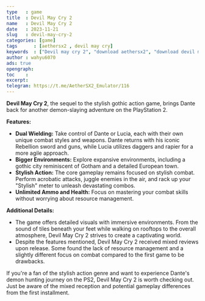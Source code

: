 ```yaml
---
type   : game
title  : Devil May Cry 2
name   : Devil May Cry 2
date   : 2023-11-21
slug   : devil-may-cry-2
categories: [game]
tags      : [aethersx2 , devil may cry]
keywords  : ["Devil may cry 2", "download aethersx2", "download devil may cry", "game aethersx2"]
author : wahyu6070
ads: true
opengraph:
toc    :
excerpt:
telegram: https://t.me/AetherSX2_Emulator/116
---
```



**Devil May Cry 2**, the sequel to the stylish gothic action game, brings Dante back for another demon-slaying adventure on the PlayStation 2.

**Features:**

* **Dual Wielding:** Take control of Dante or Lucia, each with their own unique combat styles and weapons. Dante returns with his iconic Rebellion sword and guns, while Lucia utilizes daggers and rapier for a more agile approach.
* **Bigger Environments:** Explore expansive environments, including a gothic city reminiscent of Gotham and a detailed European town. 
* **Stylish Action:** The core gameplay remains focused on stylish combat. Perform acrobatic attacks, juggle enemies in the air, and rack up your "Stylish" meter to unleash devastating combos.
* **Unlimited Ammo and Health:** Focus on mastering your combat skills without worrying about resource management.

**Additional Details:**

* The game offers detailed visuals with immersive environments. From the sound of tiles beneath your feet while walking on rooftops to the overall atmosphere, Devil May Cry 2 strives to create a captivating world.
* Despite the features mentioned, Devil May Cry 2 received mixed reviews upon release. Some found the lack of resource management and a slightly different focus on combat compared to the first game to be drawbacks. 

If you're a fan of the stylish action genre and want to experience Dante's demon hunting journey on the PS2, Devil May Cry 2 is worth checking out. Just be aware of the mixed reception and potential gameplay differences from the first installment.
